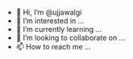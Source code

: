 - 👋 Hi, I’m @ujjawalgi
- 👀 I’m interested in ...
- 🌱 I’m currently learning ...
- 💞️ I’m looking to collaborate on ...
- 📫 How to reach me ...

<!---
ujjawalgi/ujjawalgi is a ✨ special ✨ repository because its `README.md` (this file) appears on your GitHub profile.
You can click the Preview link to take a look at your changes.
--->
